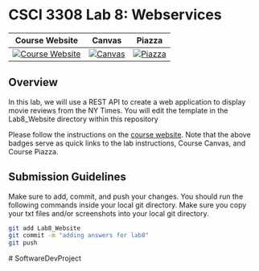 # CSCI 3308 Lab 8: Webservices

| Course Website | Canvas | Piazza  |
| :------------: | :----: | :-----: |
| [![Course Website](https://img.shields.io/badge/Labs-Lab7-0A4D99)](https://cuboulder-csci-3308.herokuapp.com/Labs/lab8_webservices/index.html) | [![Canvas](https://img.shields.io/badge/Canvas-CSCI3308-CFB87C)](https://canvas.colorado.edu/courses/75464) | [![Piazza](https://img.shields.io/badge/-Piazza-3e7aab)](https://piazza.com/class/ksjjmkg29n8dv)


## Overview
In this lab, we will use a REST API to create a web application to display movie reviews from the NY Times. You will edit the template in the Lab8_Website directory within this repository

Please follow the instructions on the [course website](https://cuboulder-csci-3308.herokuapp.com/Labs/lab8_webservices/index.html). Note that the above badges serve as quick links to the lab instructions, Course Canvas, and Course Piazza. 

## Submission Guidelines
Make sure to add, commit, and push your changes. You should run the following commands inside your local git directory. Make sure you copy your txt files and/or screenshots into your local git directory.

```bash
git add Lab8_Website
git commit -m "adding answers for lab8"
git push
```
#   S o f t w a r e D e v P r o j e c t  
 